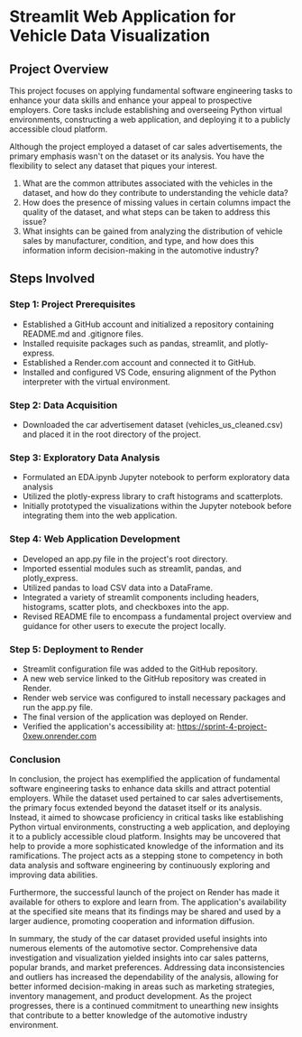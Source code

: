 # Streamlit Web Application for Vehicle Data Visualization

## Project Overview

This project focuses on applying fundamental software engineering tasks to enhance your data skills and enhance your appeal to prospective employers. Core tasks include establishing and overseeing Python virtual environments, constructing a web application, and deploying it to a publicly accessible cloud platform.

Although the project employed a dataset of car sales advertisements, the primary emphasis wasn't on the dataset or its analysis. You have the flexibility to select any dataset that piques your interest.

1. What are the common attributes associated with the vehicles in the dataset, and how do they contribute to understanding the vehicle data?
2. How does the presence of missing values in certain columns impact the quality of the dataset, and what steps can be taken to address this issue?
3. What insights can be gained from analyzing the distribution of vehicle sales by manufacturer, condition, and type, and how does this information inform decision-making in the automotive industry?
## Steps Involved

### Step 1: Project Prerequisites

- Established a GitHub account and initialized a repository containing README.md and .gitignore files.
- Installed requisite packages such as pandas, streamlit, and plotly-express.
- Established a Render.com account and connected it to GitHub.
- Installed and configured VS Code, ensuring alignment of the Python interpreter with the virtual environment.

### Step 2: Data Acquisition

- Downloaded the car advertisement dataset (vehicles_us_cleaned.csv) and placed it in the root directory of the project.

### Step 3: Exploratory Data Analysis

- Formulated an EDA.ipynb Jupyter notebook to perform exploratory data analysis
- Utilized the plotly-express library to craft histograms and scatterplots.
- Initially prototyped the visualizations within the Jupyter notebook before integrating them into the web application.

### Step 4: Web Application Development

- Developed an app.py file in the project's root directory.
- Imported essential modules such as streamlit, pandas, and plotly_express.
- Utilized pandas to load CSV data into a DataFrame.
- Integrated a variety of streamlit components including headers, histograms, scatter plots, and checkboxes into the app.
- Revised README file to encompass a fundamental project overview and guidance for other users to execute the project locally.

### Step 5: Deployment to Render
- Streamlit configuration file was added to the GitHub repository.
- A new web service linked to the GitHub repository was created in Render.
- Render web service was configured to install necessary packages and run the app.py file.
- The final version of the application was deployed on Render.
- Verified the application's accessibility at: https://sprint-4-project-0xew.onrender.com

### Conclusion
In conclusion, the project has exemplified the application of fundamental software engineering tasks to enhance data skills and attract potential employers. While the dataset used pertained to car sales advertisements, the primary focus extended beyond the dataset itself or its analysis. Instead, it aimed to showcase proficiency in critical tasks like establishing Python virtual environments, constructing a web application, and deploying it to a publicly accessible cloud platform. Insights may be uncovered that help to provide a more sophisticated knowledge of the information and its ramifications. The project acts as a stepping stone to competency in both data analysis and software engineering by continuously exploring and improving data abilities.

Furthermore, the successful launch of the project on Render has made it available for others to explore and learn from. The application's availability at the specified site means that its findings may be shared and used by a larger audience, promoting cooperation and information diffusion.

In summary, the study of the car dataset provided useful insights into numerous elements of the automotive sector. Comprehensive data investigation and visualization yielded insights into car sales patterns, popular brands, and market preferences. Addressing data inconsistencies and outliers has increased the dependability of the analysis, allowing for better informed decision-making in areas such as marketing strategies, inventory management, and product development. As the project progresses, there is a continued commitment to unearthing new insights that contribute to a better knowledge of the automotive industry environment.
